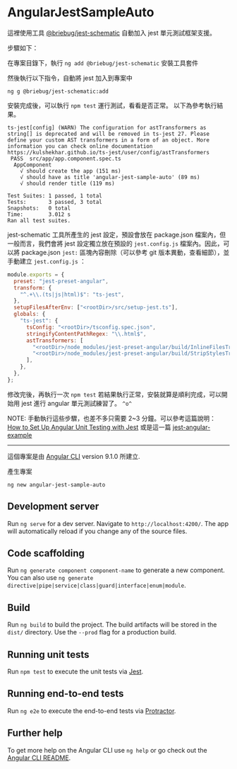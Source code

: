 # AngularJestSampleAuto

這裡使用工具 [@briebug/jest-schematic](https://github.com/briebug/jest-schematic) 自動加入 jest 單元測試框架支援。

步驟如下：

在專案目錄下，執行 `ng add @briebug/jest-schematic` 安裝工具套件

然後執行以下指令，自動將 jest 加入到專案中

```
ng g @briebug/jest-schematic:add
```

安裝完成後，可以執行 `npm test` 運行測試，看看是否正常。
以下為參考執行結果。

```
ts-jest[config] (WARN) The configuration for astTransformers as string[] is deprecated and will be removed in ts-jest 27. Please define your custom AST transformers in a form of an object. More information you can check online documentation https://kulshekhar.github.io/ts-jest/user/config/astTransformers
 PASS  src/app/app.component.spec.ts
  AppComponent
    √ should create the app (151 ms)
    √ should have as title 'angular-jest-sample-auto' (89 ms)
    √ should render title (119 ms)

Test Suites: 1 passed, 1 total
Tests:       3 passed, 3 total
Snapshots:   0 total
Time:        3.012 s
Ran all test suites.
```

jest-schematic 工具所產生的 jest 設定，預設會放在 package.json 檔案內，但一般而言，我們會將 jest 設定獨立放在預設的 `jest.config.js` 檔案內。因此，可以將 package.json `jest:` 區塊內容刪除（可以參考 git 版本異動，查看細節），並手動建立 `jest.config.js` ：

```js
module.exports = {
  preset: "jest-preset-angular",
  transform: {
    "^.+\\.(ts|js|html)$": "ts-jest",
  },
  setupFilesAfterEnv: ["<rootDir>/src/setup-jest.ts"],
  globals: {
    "ts-jest": {
      tsConfig: "<rootDir>/tsconfig.spec.json",
      stringifyContentPathRegex: "\\.html$",
      astTransformers: [
        "<rootDir>/node_modules/jest-preset-angular/build/InlineFilesTransformer",
        "<rootDir>/node_modules/jest-preset-angular/build/StripStylesTransformer",
      ],
    },
  },
};
```

修改完後，再執行一次 `npm test`
若結果執行正常，安裝就算是順利完成，可以開始用 jest 進行 angular 單元測試練習了。 `^o^`

NOTE: 手動執行這些步驟，也差不多只需要 2~3 分鐘。可以參考這篇說明： [How to Set Up Angular Unit Testing with Jest](https://www.amadousall.com/how-to-set-up-angular-unit-testing-with-jest/)
或是這一篇 [jest-angular-example](https://github.com/wtho/jest-angular-example)

---

這個專案是由 [Angular CLI](https://github.com/angular/angular-cli) version 9.1.0 所建立.

產生專案

```
ng new angular-jest-sample-auto
```

## Development server

Run `ng serve` for a dev server. Navigate to `http://localhost:4200/`. The app will automatically reload if you change any of the source files.

## Code scaffolding

Run `ng generate component component-name` to generate a new component. You can also use `ng generate directive|pipe|service|class|guard|interface|enum|module`.

## Build

Run `ng build` to build the project. The build artifacts will be stored in the `dist/` directory. Use the `--prod` flag for a production build.

## Running unit tests

Run `npm test` to execute the unit tests via [Jest](https://jestjs.io/).

## Running end-to-end tests

Run `ng e2e` to execute the end-to-end tests via [Protractor](http://www.protractortest.org/).

## Further help

To get more help on the Angular CLI use `ng help` or go check out the [Angular CLI README](https://github.com/angular/angular-cli/blob/master/README.md).
